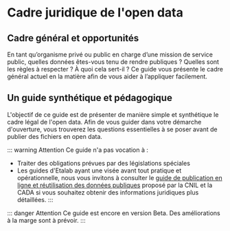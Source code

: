 # Cadre juridique de l'open data

## Cadre général et opportunités   
En tant qu’organisme privé ou public en charge d’une mission de service public, quelles données êtes-vous tenu de rendre publiques ? Quelles sont les règles à respecter ? À quoi cela sert-il ? Ce guide vous présente le cadre général actuel en la matière afin de vous aider à l’appliquer facilement. 

## Un guide synthétique et pédagogique

L'objectif de ce guide est de présenter de manière simple et synthétique le cadre légal de l'open data. Afin de vous guider dans votre démarche d'ouverture, vous trouverez les questions essentielles à se poser avant de publier des fichiers en open data. 

::: warning Attention
Ce guide n'a pas vocation à : 
* Traiter des obligations prévues par des législations spéciales
* Les guides d'Etalab ayant une visée avant tout pratique et opérationnelle, nous vous invitons à consulter le [guide de publication en ligne et réutilisation des données publiques](https://www.cnil.fr/fr/publication-en-ligne-et-reutilisation-des-donnees-publiques-open-data) proposé par la CNIL et la CADA si vous souhaitez obtenir des informations juridiques plus détaillées. 
:::


::: danger Attention
Ce guide est encore en version Beta. Des améliorations à la marge sont à prévoir.
:::
